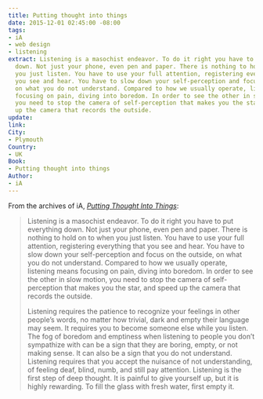 ```yaml
---
title: Putting thought into things
date: 2015-12-01 02:45:00 -08:00
tags:
- iA
- web design
- listening
extract: Listening is a masochist endeavor. To do it right you have to put everything
  down. Not just your phone, even pen and paper. There is nothing to hold on to when
  you just listen. You have to use your full attention, registering everything that
  you see and hear. You have to slow down your self-perception and focus on the outside,
  on what you do not understand. Compared to how we usually operate, listening means
  focusing on pain, diving into boredom. In order to see the other in slow motion,
  you need to stop the camera of self-perception that makes you the star, and speed
  up the camera that records the outside.
update: 
link: 
City:
- Plymouth
Country:
- UK
Book:
- Putting thought into things
Author:
- iA
---
```


From the archives of iA, [*Putting Thought Into Things*](https://ia.net/know-how/putting-thought-into-things):

> Listening is a masochist endeavor. To do it right you have to put everything down. Not just your phone, even pen and paper. There is nothing to hold on to when you just listen. You have to use your full attention, registering everything that you see and hear. You have to slow down your self-perception and focus on the outside, on what you do not understand. Compared to how we usually operate, listening means focusing on pain, diving into boredom. In order to see the other in slow motion, you need to stop the camera of self-perception that makes you the star, and speed up the camera that records the outside.
> 
> Listening requires the patience to recognize your feelings in other people’s words, no matter how trivial, dark and empty their language may seem. It requires you to become someone else while you listen. The fog of boredom and emptiness when listening to people you don’t sympathize with can be a sign that they are boring, empty, or not making sense. It can also be a sign that you do not understand. Listening requires that you accept the nuisance of not understanding, of feeling deaf, blind, numb, and still pay attention. Listening is the first step of deep thought. It is painful to give yourself up, but it is highly rewarding. To fill the glass with fresh water, first empty it.
